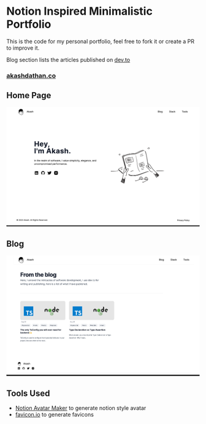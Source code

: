 # Notion Inspired Minimalistic Portfolio

This is the code for my personal portfolio, feel free to fork it or create a PR to improve it.

Blog section lists the articles published on [dev.to](https://www.dev.to)

### [akashdathan.co](https://next-blog-contentful.vercel.app/)

## Home Page
![Demo Image](./demo-home.png)

## Blog
![Demo Image](./demo-blog.png)

## Tools Used
- [Notion Avatar Maker](https://notion-avatar.vercel.app/) to generate notion style avatar
- [favicon.io](https://favicon.io/) to generate favicons